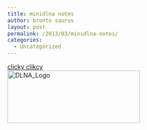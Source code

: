 ```yaml
---
title: minidlna notes
author: bronto saurus
layout: post
permalink: /2013/03/minidlna-notes/
categories:
  - Uncategorized
---
```

[clicky clikcy][1]  
[<img src="/wp-content/uploads/2013/03/DLNA_Logo-300x119.png" alt="DLNA_Logo" width="300" height="119" class="aligncenter size-medium wp-image-2478" />][2]

 [1]: http://crunchbang.org/forums/viewtopic.php?id=25216
 [2]: /wp-content/uploads/2013/03/DLNA_Logo.png